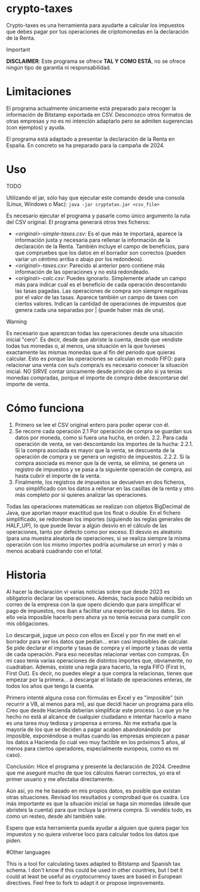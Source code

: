 # crypto-taxes

Crypto-taxes es una herramienta para ayudarte a calcular los impuestos que debes pagar por tus operaciones de criptomonedas en la declaración de la Renta.

> [!IMPORTANT]
> **DISCLAIMER**: Este programa se ofrece **TAL Y COMO ESTÁ**, no se ofrece ningún tipo de garantía ni responsabilidad.

# Limitaciones

El programa actualmente únicamente está preparado para recoger la información de Bitstamp exportada en CSV. Desconozco otros formatos de otras empresas y no es mi intención adaptarlo pero se admiten sugerencias (con ejemplos) y ayuda.

El programa está adaptado a presentar la declaración de la Renta en España. En concreto se ha preparado para la campaña de 2024.

# Uso

TODO

Utilizando el jar, sólo hay que ejecutar este comando desde una consola (Linux, Windows o Mac):
`java -jar cryptotax.jar <csv_file>`

Es necesario ejecutar el programa y pasarle como único argumento la ruta del CSV original. El programa generará otros tres ficheros:

- *\<original\>-simple-taxes.csv*: Es el que más te importará, aparece la información justa y necesaria para rellenar la información de la declaración de la Renta. También incluye el campo de beneficios, para que compruebes que los datos en el borrador son correctos (pueden variar un céntimo arriba o abajo por los redondeos).
- *\<original\>-taxes.csv*: Parecido al anterior pero contiene más información de las operaciones y no está redondeado.
- *\<original\>-calc.csv*: Puedes ignorarlo. Simplemente añade un campo más para indicar cuál es el beneficio de cada operación descontando las tasas pagadas. Las operaciones de compra son siempre negativas por el valor de las tasas. Aparece también un campo de taxes con ciertos valores. Indican la cantidad de operaciones de impuestos que genera cada una separadas por | (puede haber más de una).

> [!WARNING]
> Es necesario que aparezcan todas las operaciones desde una situación inicial "cero". Es decir, desde que abriste la cuenta, desde que vendiste todas tus monedas o, al menos, una situación en la que tuvieses exactamente las mismas monedas que al fin del periodo que quieras calcular. Esto es porque las operaciones se calculan en modo FIFO: para relacionar una venta con su/s compra/s es necesario conocer la situación inicial. NO SIRVE contar únicamente desde principio de año si ya tenías monedas compradas, porque el importe de compra debe descontarse del importe de venta.

# Cómo funciona

1. Primero se lee el CSV original entero para poder operar con él.
2. Se recorre cada operación
	2.1 Por operación de compra se guardan sus datos por moneda, como si fuera una hucha, en orden.
	2.2. Para cada operación de venta, se van descontando los importes de la hucha:
		2.2.1. Si la compra asociada es mayor que la venta, se descuenta de la operación de compra y se genera un registro de impuestos.
		2.2.2. Si la compra asociada es menor que la de venta, se elimina, se genera un registro de impuestos y se pasa a la siguiente operación de compra, así hasta cubrir el importe de la venta.
3. Finalmente, los registros de impuestos se devuelven en dos ficheros, uno simplificado con los datos a rellenar en las casillas de la renta y otro más completo por si quieres analizar las operaciones.

Todas las operaciones matemáticas se realizan con objetos BigDecimal de Java, que aportan mayor exactitud que los float o double.
En el fichero simplificado, se redondean los importes (siguiendo las reglas generales de HALF_UP), lo que puede llevar a algún desvío en el cálculo de las operaciones, tanto por defecto como por exceso. El desvío es aleatorio (para una muestra aleatoria de operaciones, si se realiza siempre la misma operación con los mismo importes podría acumularse un error) y más o menos acabará cuadrando con el total.

# Historia

Al hacer la declaración vi varias noticias sobre que desde 2023 es obligatorio declarar las operaciones. 
Además, hacía poco había recibido un correo de la empresa con la que opero diciendo que para simplificar el pago de impuestos, nos iban a facilitar una exportación de los datos. Sin ello veía imposible hacerlo pero ahora ya no tenía excusa para cumplir con mis obligaciones.

Lo descargué, jugue un poco con ellos en Excel y por fin me metí en el borrador para ver los datos que pedían... eran casi imposibles de calcular. Se pide declarar el importe y tasas de compra y el importe y tasas de venta de cada operación. Para eso necesitas relacionar ventas con compras. En mi caso tenía varias operaciones de distintos importes que, obviamente, no cuadraban. Además, existe una regla para hacerlo, la regla FIFO (First In, First Out). Es decir, no puedes elegir a que compra la relacionas, tienes que empezar por la primera... a descargar el listado de operaciones enteras, de todos los años que tengo la cuenta.

Primero intenté alguna cosa con fórmulas en Excel y es "imposible" (sin recurrir a VB, al menos para mí), así que decidí hacer un programa para ello. Creo que desde Hacienda deberían simplificar este proceso. Lo que yo he hecho no está al alcance de cualquier ciudadano e intentar hacerlo a mano es una tarea muy tediosa y propensa a errores. No me extraña que la mayoría de los que se deciden a pagar acaben abandonándolo por imposible, exponiéndose a multas cuando las empresas empiecen a pasar los datos a Hacienda (lo cuál veo muy factible en los próximos 5 años, al menos para ciertos operadores, especialmente europeos, como es mi caso).

Conclusión: Hice el programa y presenté la declaración de 2024. Creedme que me aseguré mucho de que los cálculos fueran correctos, yo era el primer usuario y me afectaba directamente.

Aún así, yo me he basado en mis propios datos, es posible que existan otras situaciones. Revisad los resultados y comprobad que os cuadra. Los más importante es que la situación inicial se haga sin monedas (desde que abristeis la cuenta) para que incluya la primera compra. Si vendéis todo, es como un resteo, desde ahí también vale.

Espero que esta herramienta pueda ayudar a alguien que quiera pagar los impuestos y no quiera volverse loco para calcular todos los datos que piden.


#Other languages

This is a tool for calculating taxes adapted to Bitstamp and Spanish tax schema. I don't know if this could be used in other countries, but I bet it could at least be useful as cryptocurrency taxes are based in European directives. Feel free to fork to adapt it or propose improvements.
